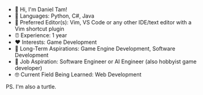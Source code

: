 - 👋 Hi, I'm Daniel Tam!
- 🔢 Languages: Python, C#, Java
- 📝 Preferred Editor(s): Vim, VS Code or any other IDE/text editor with a Vim shortcut plugin
- ⏰ Experience: 1 year 
- ❤️ Interests: Game Development
- 🥅 Long-Term Aspirations: Game Engine Development, Software Development
- 🎯 Job Aspiration: Software Engineer or AI Engineer (also hobbyist game developer)
- 🤓 Current Field Being Learned: Web Development

PS. I'm also a turtle.
